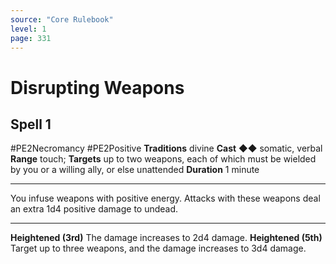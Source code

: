 ```yaml
---
source: "Core Rulebook"
level: 1
page: 331
---
```


# Disrupting Weapons
## Spell 1
#PE2Necromancy #PE2Positive 
**Traditions** divine
**Cast** ◆◆ somatic, verbal
**Range** touch; **Targets** up to two weapons, each of which must be wielded by you or a willing ally, or else unattended
**Duration** 1 minute

-----
You infuse weapons with positive energy. Attacks with these weapons deal an extra 1d4 positive damage to undead. 

---
**Heightened (3rd)** The damage increases to 2d4 damage. 
**Heightened (5th)** Target up to three weapons, and the damage increases to 3d4 damage.